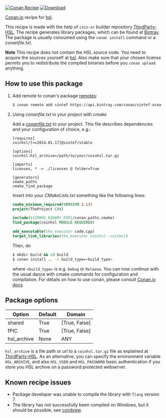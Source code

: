 [![Conan Recipe](https://github.com/sintef-ocean/conan-coinhsl/workflows/Clang%20Conan/badge.svg)](https://github.com/sintef-ocean/conan-coinhsl/actions?query=workflow%3A"Clang+Conan")
[![Download](https://api.bintray.com/packages/sintef-ocean/conan/coinhsl%3Asintef/images/download.svg)](https://bintray.com/sintef-ocean/conan/coinhsl%3Asintef/_latestVersion)


[Conan.io](https://conan.io) recipe for [hsl](http://www.hsl.rl.ac.uk/ipopt/).

This recipe is made with the help of `coin-or` builder repository [ThirdParty-HSL](https://github.com/coin-or-tools/ThirdParty-HSL).
The recipe generates library packages, which can be found at [Bintray](https://bintray.com/sintef-ocean/conan/coinhsl%3Asintef).
The package is usually consumed using the `conan install` command or a *conanfile.txt*.

**Note** This recipe does not contain the HSL source code. You need to acquire the sources yourself at [hsl](http://www.hsl.rl.ac.uk/ipopt/). Also make sure that your chosen license permits you to redistribute the compiled binaries before you `conan upload` anything.

## How to use this package

1. Add remote to conan's package [remotes](https://docs.conan.io/en/latest/reference/commands/misc/remote.html?highlight=remotes):

   ```bash
   $ conan remote add sintef https://api.bintray.com/conan/sintef-ocean/conan
   ```

2. Using *conanfile.txt* in your project with *cmake*

   Add a [*conanfile.txt*](http://docs.conan.io/en/latest/reference/conanfile_txt.html) to your project. This file describes dependencies and your configuration of choice, e.g.:

   ```
   [requires]
   coinhsl/[>=2014.01.17]@sintef/stable

   [options]
   coinhsl:hsl_archive=/path/to/your/coinhsl.tar.gz

   [imports]
   licenses, * -> ./licenses @ folder=True

   [generators]
   cmake_paths
   cmake_find_package
   ```

   Insert into your *CMakeLists.txt* something like the following lines:
   ```cmake
   cmake_minimum_required(VERSION 3.13)
   project(TheProject CXX)

   include(${CMAKE_BINARY_DIR}/conan_paths.cmake)
   find_package(coinhsl MODULE REQUIRED)

   add_executable(the_executor code.cpp)
   target_link_libraries(the_executor coinhsl::coinhsl)
   ```
   Then, do
   ```bash
   $ mkdir build && cd build
   $ conan install .. -s build_type=<build_type>
   ```
   where `<build_type>` is e.g. `Debug` or `Release`.
   You can now continue with the usual dance with cmake commands for configuration and compilation. For details on how to use conan, please consult [Conan.io docs](http://docs.conan.io/en/latest/)

## Package options

Option | Default | Domain
---|---|---
shared  | True | [True, False]
fPIC | True | [True, False]
hsl_archive | None | ANY

`hsl_archive` is a file path or url to a `coinhsl.tar.gz` file as explained at [ThirdParty-HSL](https://github.com/coin-or-tools/ThirdParty-HSL). As an alternative, you can specify the environment variable `HSL_ARCHIVE`, and also `HSL_USER` and `HSL_PASSWORD` basic authentication if you store you HSL archive on a password protected webserver.

## Known recipe issues

  - Package developer was unable to compile the library with `flang` version 7.
  - The library has not successfully been compiled on Windows, but it should be possible, see [coinbrew](http://github.com/coin-or/coinbrew).
